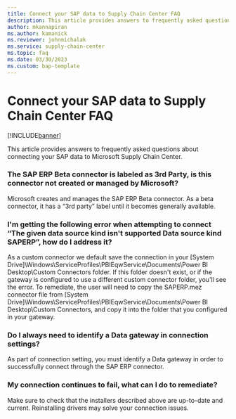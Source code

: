 ```yaml
---
title: Connect your SAP data to Supply Chain Center FAQ
description: This article provides answers to frequently asked questions about connecting your SAP data to Microsoft Supply Chain Center
author: mkannapiran 
ms.author: kamanick
ms.reviewer: johnmichalak
ms.service: supply-chain-center
ms.topic: faq
ms.date: 03/30/2023
ms.custom: bap-template
---
```


# Connect your SAP data to Supply Chain Center FAQ

[!INCLUDE[banner](../includes/banner.md)]

This article provides answers to frequently asked questions about connecting your SAP data to Microsoft Supply Chain Center.

### The SAP ERP Beta connector is labeled as 3rd Party, is this connector not created or managed by Microsoft?

Microsoft creates and manages the SAP ERP Beta connector. As a beta connector, it has a “3rd party” label until it becomes generally available.  

### I'm getting the following error when attempting to connect “The given data source kind isn't supported Data source kind SAPERP”, how do I address it?  

As a custom connector we default save the connection in your [System Drive]\Windows\ServiceProfiles\PBIEqwService\Documents\Power BI Desktop\Custom Connectors folder. If this folder doesn't exist, or if the gateway is configured to use a different custom connector folder, you'll see the error. To remediate, the user will need to copy the SAPERP.mez connector file from [System Drive]\Windows\ServiceProfiles\PBIEqwService\Documents\Power BI Desktop\Custom Connectors, and copy it into the folder that you configured in your gateway.  

### Do I always need to identify a Data gateway in connection settings?

As part of connection setting, you must identify a Data gateway in order to successfully connect through the SAP ERP connector. 

### My connection continues to fail, what can I do to remediate? 

Make sure to check that the installers described above are up-to-date and current. Reinstalling drivers may solve your connection issues.  

